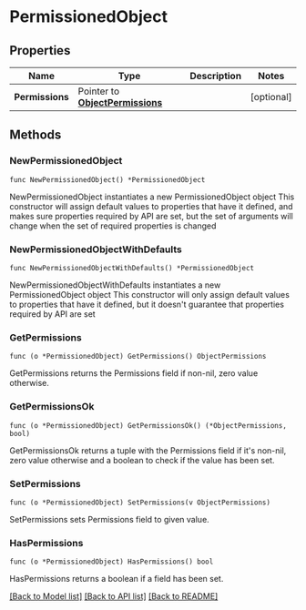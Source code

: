 # PermissionedObject

## Properties

Name | Type | Description | Notes
------------ | ------------- | ------------- | -------------
**Permissions** | Pointer to [**ObjectPermissions**](ObjectPermissions.md) |  | [optional] 

## Methods

### NewPermissionedObject

`func NewPermissionedObject() *PermissionedObject`

NewPermissionedObject instantiates a new PermissionedObject object
This constructor will assign default values to properties that have it defined,
and makes sure properties required by API are set, but the set of arguments
will change when the set of required properties is changed

### NewPermissionedObjectWithDefaults

`func NewPermissionedObjectWithDefaults() *PermissionedObject`

NewPermissionedObjectWithDefaults instantiates a new PermissionedObject object
This constructor will only assign default values to properties that have it defined,
but it doesn't guarantee that properties required by API are set

### GetPermissions

`func (o *PermissionedObject) GetPermissions() ObjectPermissions`

GetPermissions returns the Permissions field if non-nil, zero value otherwise.

### GetPermissionsOk

`func (o *PermissionedObject) GetPermissionsOk() (*ObjectPermissions, bool)`

GetPermissionsOk returns a tuple with the Permissions field if it's non-nil, zero value otherwise
and a boolean to check if the value has been set.

### SetPermissions

`func (o *PermissionedObject) SetPermissions(v ObjectPermissions)`

SetPermissions sets Permissions field to given value.

### HasPermissions

`func (o *PermissionedObject) HasPermissions() bool`

HasPermissions returns a boolean if a field has been set.


[[Back to Model list]](../README.md#documentation-for-models) [[Back to API list]](../README.md#documentation-for-api-endpoints) [[Back to README]](../README.md)


